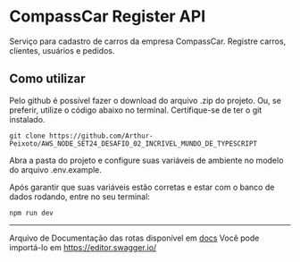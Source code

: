 # CompassCar Register API

Serviço para cadastro de carros da empresa CompassCar.
Registre carros, clientes, usuários e pedidos.


## Como utilizar
Pelo github é possível fazer o download do arquivo .zip do projeto. Ou, se preferir, utilize o código abaixo no terminal. Certifique-se de ter o git instalado.
```
git clone https://github.com/Arthur-Peixoto/AWS_NODE_SET24_DESAFIO_02_INCRIVEL_MUNDO_DE_TYPESCRIPT

```

Abra a pasta do projeto e configure suas variáveis de ambiente no modelo do arquivo .env.example.

Após garantir que suas variáveis estão corretas e estar com o banco de dados rodando, entre no seu terminal:

```
npm run dev
```

*** 

Arquivo de Documentação das rotas disponível em [docs](./compasscar.yaml)
Você pode importá-lo em https://editor.swagger.io/

